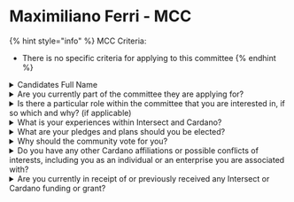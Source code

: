 # Maximiliano Ferri - MCC

{% hint style="info" %}
MCC Criteria:

* There is no specific criteria for applying to this committee
{% endhint %}

<details>

<summary>Candidates Full Name</summary>

Maximiliano Ferri

</details>



<details>

<summary>Are you currently part of the committee they are applying for?</summary>

No

</details>



<details>

<summary>Is there a particular role within the committee that you are interested in, if so which and why? (if applicable)</summary>

Honestly this is my first approach.

</details>



<details>

<summary>What is your experiences within Intersect and Cardano?</summary>

I am just a holder interested in take care about the blockchain. I am here for a long term partership with the cardano ecosystem.

</details>



<details>

<summary>What are your pledges and plans should you be elected?</summary>

I have some ideas like arrage some kind of hackaton but in a the whole world for young before they finish their studies. Something like math's olympics but for cardano's programming.&#x20;

Another idea is to search some companies ables to engage and create points club where we can change some products when the members reach n numers of actions. This is a pretty way to enhance fidelity.

</details>



<details>

<summary>Why should the community vote for you?</summary>

My biggest motivation is for Cardano to consolidate, grow, and become a leading blockchain in terms of digital and business solutions. Nothing strictly economic motivates me personally, but I do love the challenge of being part of this ecosystem.



My X profile: [https://x.com/mnferri](https://x.com/mnferri)&#x20;

My LinkedIn profile: [https://www.linkedin.com/in/mnferri/](https://www.linkedin.com/in/mnferri/)

</details>



<details>

<summary>Do you have any other Cardano affiliations or possible conflicts of interests, including you as an individual or an enterprise you are associated with?</summary>

No

</details>



<details>

<summary>Are you currently in receipt of or previously received any Intersect or Cardano funding or grant?</summary>

No

</details>
